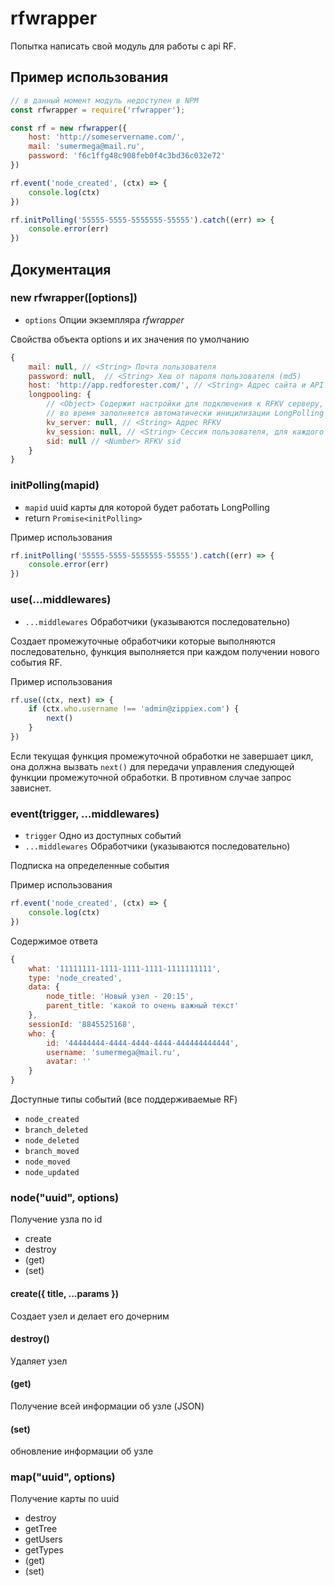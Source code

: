 # rfwrapper

Попытка написать свой модуль для работы с api RF.
## Пример использования
```js
// в данный момент модуль недоступен в NPM
const rfwrapper = require('rfwrapper');

const rf = new rfwrapper({
    host: 'http://someservername.com/',
    mail: 'sumermega@mail.ru',
    password: 'f6c1ffg48c908feb0f4c3bd36c032e72' 
})

rf.event('node_created', (ctx) => {
    console.log(ctx)
})

rf.initPolling('55555-5555-5555555-55555').catch((err) => {
    console.error(err)
})
```

## Документация
### new rfwrapper([options])
 - `options` Опции экземпляра *rfwrapper*

Свойства объекта options и их значения по умолчанию
```js
{
    mail: null, // <String> Почта пользователя
    password: null,  // <String> Хеш от пароля пользователя (md5)
    host: 'http://app.redforester.com/', // <String> Адрес сайта и API сервера
    longpooling: {
        // <Object> Содержит настройки для подключения к RFKV серверу,
        // во время заполняется автоматически иницилизации LongPolling
        kv_server: null, // <String> Адрес RFKV
        kv_session: null, // <String> Сессия пользователя, для каждого пользователя RF уникальная
        sid: null // <Number> RFKV sid
    }
}
```

### initPolling(mapid)
 - `mapid` <String> uuid карты для которой будет работать LongPolling
 - return `Promise<initPolling>`

Пример использования
```js
rf.initPolling('55555-5555-5555555-55555').catch((err) => {
    console.error(err)
})
```

### use(...middlewares)
 - `...middlewares` Обработчики (указываются последовательно)

Создает промежуточные обработчики которые выполняются последовательно, функция выполняется при каждом получении нового события RF.

Пример использования
```js
rf.use((ctx, next) => {
    if (ctx.who.username !== 'admin@zippiex.com') {
        next()
    }
})
```

Если текущая функция промежуточной обработки не завершает цикл, она должна вызвать `next()` для передачи управления следующей функции промежуточной обработки. В противном случае запрос зависнет.

### event(trigger, ...middlewares)
 - `trigger` <String> Одно из доступных событий
 - `...middlewares` Обработчики (указываются последовательно)

Подписка на определенные события

Пример использования
```js
rf.event('node_created', (ctx) => {
    console.log(ctx)
})
```
Содержимое ответа
```js
{
    what: '11111111-1111-1111-1111-1111111111',
    type: 'node_created',
    data: {
        node_title: 'Новый узел - 20:15',
        parent_title: 'какой то очень важный текст'
    },
    sessionId: '8845525168',
    who: {
        id: '44444444-4444-4444-4444-444444444444',
        username: 'sumermega@mail.ru',
        avatar: ''
    }
}
```

Доступные типы событий (все поддерживаемые RF)
 - `node_created`
 - `branch_deleted`
 - `node_deleted`
 - `branch_moved`
 - `node_moved`
 - `node_updated`
 
### node("uuid", options)
Получение узла по id 
 
 * create
 * destroy
 * (get)
 * (set)
 
#### create({ title, ...params })
 Создает узел и делает его дочерним
 
#### destroy()
Удаляет узел 

#### (get)
Получение всей информации об узле (JSON)

#### (set)
обновление информации об узле

### map("uuid", options)
Получение карты по uuid

 * destroy
 * getTree
 * getUsers
 * getTypes
 * (get)
 * (set)
 